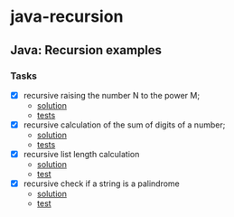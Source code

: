 # java-recursion

## Java: Recursion examples

### Tasks
- [x] recursive raising the number N to the power M;
  - [solution](https://github.com/ducknowledges/java-recursion/blob/ad9feb77b4fa60209974455e0e1f56eb6676232e/src/main/java/com/github/ducknowledges/recursion/Recursion.java#L7-L12)
  - [tests](https://github.com/ducknowledges/java-recursion/blob/ad9feb77b4fa60209974455e0e1f56eb6676232e/src/test/java/com/github/ducknowledges/recursion/RecursionTest.java#L11-L18)
- [x] recursive calculation of the sum of digits of a number;
  - [solution](https://github.com/ducknowledges/java-recursion/blob/de26f4e0868bb351a37ea68fd83b39119173d658/src/main/java/com/github/ducknowledges/recursion/Recursion.java#L14-L19)
  - [tests](https://github.com/ducknowledges/java-recursion/blob/de26f4e0868bb351a37ea68fd83b39119173d658/src/test/java/com/github/ducknowledges/recursion/RecursionTest.java#L20-L27)
- [x] recursive list length calculation
  - [solution](https://github.com/ducknowledges/java-recursion/blob/c59c590851f8498c1b52ad9320aa5d8ed3d0a82d/src/main/java/com/github/ducknowledges/recursion/Recursion.java#L23-L29)
  - [test](https://github.com/ducknowledges/java-recursion/blob/c59c590851f8498c1b52ad9320aa5d8ed3d0a82d/src/test/java/com/github/ducknowledges/recursion/RecursionTest.java#L36-L42)
- [x] recursive check if a string is a palindrome
  - [solution](https://github.com/ducknowledges/java-recursion/blob/c2649e8a4b82ff3af1cabfcc1a20edf49b874bd9/src/main/java/com/github/ducknowledges/recursion/Recursion.java#L31-L45)
  - [test](https://github.com/ducknowledges/java-recursion/blob/c2649e8a4b82ff3af1cabfcc1a20edf49b874bd9/src/test/java/com/github/ducknowledges/recursion/RecursionTest.java#L44-L60)